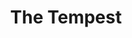 ---
layout: production
title: The Tempest
dates: February 16 - March 3, 2013
location: The Heartland Studio, Chicago
synopsis: The Tempest is often thought of as a show about endings. It is one of Shakespeare’s last plays and it does deal  with  mortality  and  loss  of  power.  But  it  is  also  a  show  about  beginnings,  the  kind  that  you only get by shucking off the burden of the past and finding freedom in the future. This Alchemy Punk version came about after the founders of The Accidental Shakespeare Company took in a showing of Julie Taymor’s film version of the play
director: Sherry Legare

director_bio_url: http://accidentalshakespeare.com/about/company/sherry_legare
---